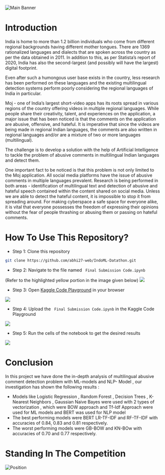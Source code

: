 ![Main Banner](https://res.cloudinary.com/pooja-gera/image/upload/v1639660453/Colorful_Modern_Abstract_Technology_LinkedIn_Banner_iv1zys.png)

# Introduction

India is home to more than 1.2 billion individuals who come from different regional backgrounds having different mother tongues. There are 1369 rationalized languages and dialects that are spoken across the country as per the data obtained in 2011. In addition to this, as per Statista’s report of 2020, India has also the second-largest (and possibly will have the largest) digital footprint. 

Even after such a humongous user base exists in the country, less research has been performed on these languages and the existing multilingual detection systems perform poorly considering the regional languages of India in particular.  

Moj - one of India’s largest short-video apps has its roots spread in various regions of the country offering videos in multiple regional languages. While people share their creativity, talent, and experiences on the application, a major issue that has been noticed is that the comments on the application are abusive, offensive, and hateful. It is imperative that since the videos are being made in regional Indian languages, the comments are also written in regional languages and/or are a mixture of two or more languages (multilingual). 

The challenge is to develop a solution with the help of Artificial Intelligence to tackle the problem of abusive comments in multilingual Indian languages and detect them.  

One important fact to be noticed is that this problem is not only limited to the Moj application. All social media platforms have the issue of abusive comments in multiple languages prevalent. Research is being performed in both areas - identification of multilingual text and detection of abusive and hateful speech contained within the content shared on social media. Unless we are able to detect the hateful content, it is impossible to stop it from spreading around. For making cyberspace a safe space for everyone alike, it is vital that everyone possesses the freedom of expressing their opinions without the fear of people thrashing or abusing them or passing on hateful comments. 

# How To Use This Repository?

- Step 1: Clone this repository 

```bash
git clone https://github.com/abhi27-web/IndoML-Datathon.git
```

- Step 2: Navigate to the file named ``` Final Submission Code.ipynb```

(Refer to the highlighted yellow portion in the image given below)
![](https://res.cloudinary.com/pooja-gera/image/upload/v1639662651/Navigate_to_file_l8vo9n.png)

- Step 3: Open [Kaggle Code Playground](https://www.kaggle.com/code) in your browser 

![](https://res.cloudinary.com/pooja-gera/image/upload/v1639662826/2021-12-16_10_wdkpub.png)

- Step 4: Upload the ``` Final Submission Code.ipynb``` in the Kaggle Code Playground 

![](https://res.cloudinary.com/pooja-gera/image/upload/v1639663508/2021-12-16_11_uny4tl.png)

- Step 5: Run the cells of the notebook to get the desired results 

![](https://res.cloudinary.com/pooja-gera/image/upload/v1639663508/2021-12-16_12_est7ox.png)
# Conclusion 

In this project we have done the in-depth analysis of multilingual abusive comment detection problem with ML-models and NLP- Model , our investigation has shown the following results :
- Models like Logistic Regression , Random Forest , Decision Trees , K-Nearest Neighbors , Gaussian Naive Bayes were used with 2 types of vectorization , which were BOW approach and Tf-Idf Approach were used for ML models and BERT was used for NLP model
- The best performing models were BERT LR-TF-IDF and RF-TF-IDF with accuracies of 0.84, 0.83 and 0.81 respectively.
- The worst performing models were GB-BOW and KN-BOw with accuracies of 0.70 and 0.77 respectively.

# Standing In The Competition 

![Position](https://res.cloudinary.com/pooja-gera/image/upload/v1639661046/WhatsApp_Image_2021-12-16_at_4.51.02_PM_xcqruh.jpg)
